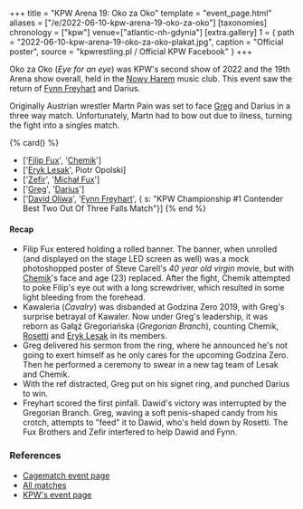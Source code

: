 +++
title = "KPW Arena 19: Oko za Oko"
template = "event_page.html"
aliases = ["/e/2022-06-10-kpw-arena-19-oko-za-oko"]
[taxonomies]
chronology = ["kpw"]
venue=["atlantic-nh-gdynia"]
[extra.gallery]
1 = { path = "2022-06-10-kpw-arena-19-oko-za-oko-plakat.jpg", caption = "Official poster", source = "kpwrestling.pl / Official KPW Facebook" }
+++

Oko za Oko (_Eye for an eye_) was KPW's second show of 2022 and the 19th Arena show overall, held in the [Nowy Harem](@/v/atlantic-nh-gdynia.md) music club. This event saw the return of [Fynn Freyhart](@/w/fynn-freyhart.md) and Darius.

Originally Austrian wrestler Martn Pain was set to face [Greg](@/w/greg.md) and Darius in a three way match. Unfortunately, Martn had to bow out due to ilness, turning the fight into a singles match.

{% card() %}
- ['[Filip Fux](@/w/filip-fux.md)', '[Chemik](@/w/chemik.md)']
- ['[Eryk Lesak](@/w/eryk-lesak.md)', Piotr Opolski]
- ['[Zefir](@/w/zefir.md)', '[Michał Fux](@/w/michal-fux.md)']
- ['[Greg](@/w/greg.md)', '[Darius](@/w/darius.md)']
- ['[David Oliwa](@/w/david-oliwa.md)', '[Fynn Freyhart](@/w/fynn-freyhart.md)', {
    s: "KPW Championship #1 Contender Best Two Out Of Three Falls Match"}]
{% end %}

#### Recap

* Filip Fux entered holding a rolled banner. The banner, when unrolled (and displayed on the stage LED screen as well) was a mock photoshopped poster of Steve Carell's _40 year old virgin_ movie, but with [Chemik](@/w/chemik.md)'s face and age (23) replaced. After the fight, Chemik attempted to poke Filip's eye out with a long screwdriver, which resulted in some light bleeding from the forehead.
* Kawaleria (_Cavalry_) was disbanded at Godzina Zero 2019, with Greg's surprise betrayal of Kawaler. Now under Greg's leadership, it was reborn as Gałąź Gregoriańska (_Gregorian Branch_), counting Chemik, [Rosetti](@/w/rosetti.md) and [Eryk Lesak](@/w/eryk-lesak.md) in its members.
* Greg delivered his sermon from the ring, where he announced he's not going to exert himself as he only cares for the upcoming Godzina Zero. Then he performed a ceremony to swear in a new tag team of Lesak and Chemik.
* With the ref distracted, Greg put on his signet ring, and punched Darius to win.
* Freyhart scored the first pinfall. Dawid's victory was interrupted by the Gregorian Branch. Greg, waving a soft penis-shaped candy from his crotch, attempts to "feed" it to Dawid, who's held down by Rosetti. The Fux Brothers and Zefir interfered to help Dawid and Fynn.

### References

* [Cagematch event page](https://www.cagematch.net/?id=1&nr=340665)
* [All matches](https://www.youtube.com/watch?v=XRQWwMuajec)
* [KPW's event page](https://kpwrestling.pl/events/kpw-arena-19/)
